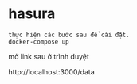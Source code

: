 # hasura

```angular2html
thực hiện các bước sau để cài đặt.
docker-compose up
```

mở link sau ở trình duyệt

http://localhost:3000/data